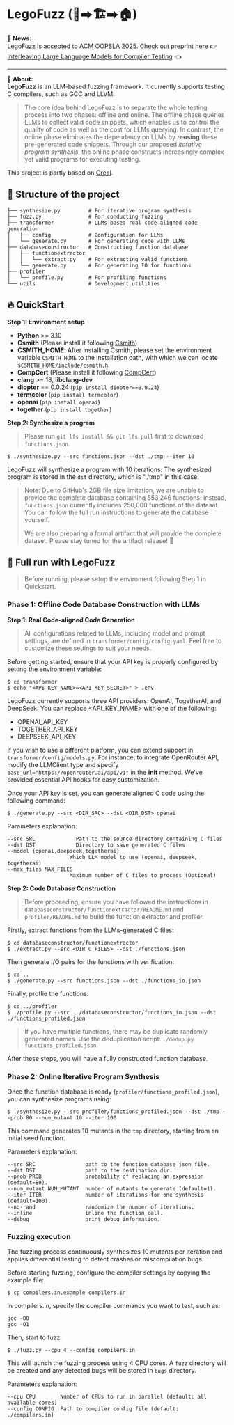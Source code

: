 # LegoFuzz  (🧱⮕🏗️⮕🏠)

**📢 News:**<br>
LegoFuzz is accepted to [ACM OOPSLA 2025](https://2025.splashcon.org/track/OOPSLA). Check out preprint here 👉 [Interleaving Large Language Models for Compiler Testing](https://arxiv.org/pdf/2508.18955) 👈

---
**📙 About:**<br>
**LegoFuzz** is an LLM-based fuzzing framework. It currently supports testing C compilers, such as GCC and LLVM. 

> The core idea behind LegoFuzz is to separate the whole testing process into two phases: offline and online. The offline phase queries LLMs to collect valid code snippets, which enables us to control the quality of code as well as the cost for LLMs querying. In contrast, the online phase eliminates the dependency on LLMs by **reusing** these pre-generated code snippets. Through our proposed *iterative program synthesis*, the online phase constructs increasingly complex yet valid programs for executing testing. 

This project is partly based on [Creal](https://github.com/UniCodeSphere/Creal). 

## 📂 Structure of the project

```
├── synthesize.py         # For iterative program synthesis
├── fuzz.py               # For conducting fuzzing
├── transformer           # LLMs-based real code-aligned code generation
│   ├── config            # Configuration for LLMs
│   └── generate.py       # For generating code with LLMs
├── databaseconstructor   # Constructing function database
│   ├── functionextractor  
│   │   └── extract.py    # For extracting valid functions
│   └── generate.py       # For generating IO for functions
├── profiler              
│   └── profile.py        # For profiling functions
└── utils                 # Development utilities
```

## 🔥 QuickStart

**Step 1: Environment setup**

- **Python** >= 3.10
- **Csmith** (Please install it following [Csmith](https://github.com/csmith-project/csmith))
- **CSMITH_HOME**: After installing Csmith, please set the environment variable `CSMITH_HOME` to the installation path, with which we can locate `$CSMITH_HOME/include/csmith.h`.
- **CompCert** (Please install it following [CompCert](https://compcert.org/man/manual002.html#install))
- **clang** >= 18, **libclang-dev**
- **diopter** == 0.0.24 (`pip install diopter==0.0.24`)
- **termcolor** (`pip install termcolor`)
- **openai** (`pip install openai`)
- **together** (`pip install together`)

**Step 2: Synthesize a program**

> Please run `git lfs install && git lfs pull` first to download `functions.json`.

```shell
$ ./synthesize.py --src functions.json --dst ./tmp --iter 10
```

LegoFuzz will synthesize a program with 10 iterations. The synthesized program is stored in the `dst` directory, which is "./tmp" in this case. 

> Note: Due to GitHub's 2GB file size limitation, we are unable to provide the complete database containing 553,246 functions. Instead, `functions.json` currently includes 250,000 functions of the dataset. You can follow the full run instructions to generate the database yourself. 
>
> We are also preparing a formal artifact that will provide the complete dataset. Please stay tuned for the artifact release! 🚀

## 🏃 Full run with LegoFuzz

> Before running, please setup the enviroment following Step 1 in Quickstart.

### Phase 1: Offline Code Database Construction with LLMs

**Step 1: Real Code-aligned Code Generation**

> All configurations related to LLMs, including model and prompt settings, are defined in `transformer/config/config.yaml`. Feel free to customize these settings to suit your needs.

Before getting started, ensure that your API key is properly configured by setting the environment variable:

```shell
$ cd transformer
$ echo "<API_KEY_NAME>=<API_KEY_SECRET>" > .env
```

LegoFuzz currently supports three API providers: OpenAI, TogetherAI, and DeepSeek. You can replace <API_KEY_NAME> with one of the following:

- OPENAI_API_KEY
- TOGETHER_API_KEY
- DEEPSEEK_API_KEY

If you wish to use a different platform, you can extend support in `transformer/config/models.py`. For instance, to integrate OpenRouter API, modify the LLMClient type and specify `base_url="https://openrouter.ai/api/v1"` in the __init__ method. We've provided essential API hooks for easy customization.

Once your API key is set, you can generate aligned C code using the following command:

```shell
$ ./generate.py --src <DIR_SRC> --dst <DIR_DST> openai 
```

Parameters explanation:

```shell
--src SRC             Path to the source directory containing C files
--dst DST             Directory to save generated C files
--model {openai,deepseek,togetherai}
                    Which LLM model to use (openai, deepseek, togetherai)
--max_files MAX_FILES 
                    Maximum number of C files to process (Optional)
```

**Step 2: Code Database Construction**

> Before proceeding, ensure you have followed the instructions in `databaseconstructor/functionextractor/README.md` and `profiler/README.md` to build the function extractor and profiler.

Firstly, extract functions from the LLMs-generated C files:

```shell
$ cd databaseconstructor/functionextractor
$ ./extract.py --src <DIR_C_FILES> --dst ./functions.json
```

Then generate I/O pairs for the functions with verification:

```shell
$ cd ..
$ ./generate.py --src functions.json --dst ./functions_io.json
```

Finally, proflie the functions:

```shell
$ cd ../profiler
$ ./profile.py --src ../databaseconstructor/functions_io.json --dst ./functions_profiled.json
```

> If you have multiple functions, there may be duplicate randomly generated names. Use the deduplication script: `./dedup.py functions_profiled.json`

After these steps, you will have a fully constructed function database.

### Phase 2: Online Iterative Program Synthesis

Once the function database is ready (`profiler/functions_profiled.json`), you can synthesize programs using:

```shell
$ ./synthesize.py --src profiler/functions_profiled.json --dst ./tmp --prob 80 --num_mutant 10 --iter 100
```

This command generates 10 mutants in the `tmp` directory, starting from an initial seed function.

Parameters explanation:

```shell
--src SRC                path to the function database json file.
--dst DST                path to the destination dir.
--prob PROB              probability of replacing an expression (default=80). 
--num_mutant NUM_MUTANT  number of mutants to generate (default=1).
--iter ITER              number of iterations for one synthesis (default=100).
--no-rand                randomize the number of iterations.
--inline                 inline the function call.
--debug                  print debug information.
```

### Fuzzing execution

The fuzzing process continuously synthesizes 10 mutants per iteration and applies differential testing to detect crashes or miscompilation bugs. 

Before starting fuzzing, configure the compiler settings by copying the example file:

```shell
$ cp compilers.in.example compilers.in
```

In compilers.in, specify the compiler commands you want to test, such as:

```
gcc -O0
gcc -O1
```

Then, start to fuzz:

```shell
$ ./fuzz.py --cpu 4 --config compilers.in
```

This will launch the fuzzing process using 4 CPU cores. A `fuzz` directory will be created and any detected bugs will be stored in `bugs` directory. 

Parameters explanation:

```shell
--cpu CPU        Number of CPUs to run in parallel (default: all available cores)
--config CONFIG  Path to compiler config file (default: ./compilers.in)
```
